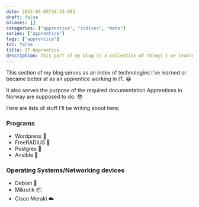 ```yaml
---
date: 2022-04-05T18:33:08Z
draft: false
aliases: []
categories: ["apprentice", "indices", "meta"]
series: ["apprentice"]
tags: ["apprentice"]
toc: false
title: IT Apprentice
description: This part of my blog is a collection of things I've learned as an apprentice working in IT.
---
```


This section of my blog serves as an index of technologies I've learned or became better at as an apprentice working in IT. :grinning:

It also serves the purpose of the required documentation Apprentices in Norway are supposed to do. :flushed:

Here are lists of stuff I'll be writing about here;

### Programs
- Wordpress :shit:
- FreeRADIUS :crystal_ball:
- Postgres :floppy_disk:
- Ansible :gun:

### Operating Systems/Networking devices
- Debian :dolls:
- Mikrotik :package:
- Cisco Meraki :cloud:
